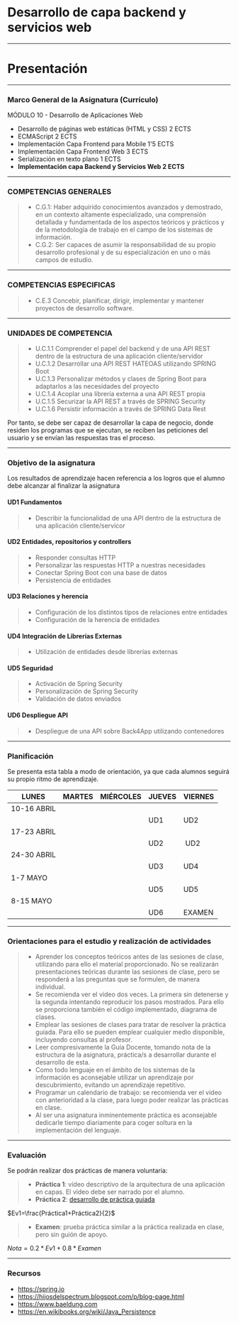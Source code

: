 # Desarrollo de capa backend y servicios web

---

# Presentación

---

### Marco General de la Asignatura (Currículo)

MÓDULO 10 - Desarrollo de Aplicaciones Web

- Desarrollo de páginas web estáticas (HTML y CSS) 2 ECTS
- ECMAScript 2 ECTS
- Implementación Capa Frontend para Mobile 1'5 ECTS
- Implementación Capa Frontend Web 3 ECTS
- Serialización en texto plano 1 ECTS
- **Implementación capa Backend y Servicios Web 2 ECTS**

---

### COMPETENCIAS GENERALES

> - C.G.1: Haber adquirido conocimientos avanzados y demostrado, en un contexto altamente especializado, una comprensión detallada y fundamentada de los
aspectos teóricos y prácticos y de la metodología de trabajo en el campo de los sistemas de información.
> - C.G.2: Ser capaces de asumir la responsabilidad de su propio desarrollo profesional y de su especialización en uno o más campos de estudio.

---

### COMPETENCIAS ESPECIFICAS

> - C.E.3 Concebir, planificar, dirigir, implementar y mantener proyectos de desarrollo software.

---

### UNIDADES DE COMPETENCIA

> - U.C.1.1 Comprender el papel del backend y de una API REST dentro de la estructura de una aplicación cliente/servidor
> - U.C.1.2 Desarrollar una API REST HATEOAS utilizando SPRING Boot
> - U.C.1.3 Personalizar métodos y clases de Spring Boot para adaptarlos a las necesidades del proyecto
> - U.C.1.4 Acoplar una librería externa a una API REST propia
> - U.C.1.5 Securizar la API REST a través de SPRING Security
> - U.C.1.6 Persistir información a través de SPRING Data Rest

Por tanto, se debe ser capaz de desarrollar la capa de negocio, donde residen los programas que se ejecutan, se reciben las peticiones del usuario y se envían las respuestas tras el proceso.


---

### Objetivo de la asignatura

Los resultados de aprendizaje hacen referencia a los logros que el alumno debe alcanzar al finalizar la asignatura
####	UD1 Fundamentos
> -	Describir la funcionalidad de una API dentro de la estructura de una aplicación cliente/servicor
####	UD2 Entidades, repositorios y controllers
> -	Responder consultas HTTP
> -	Personalizar las respuestas HTTP a nuestras necesidades
> - Conectar Spring Boot con una base de datos 
> -	Persistencia de entidades
####	UD3 Relaciones y herencia
> -	Configuración de los distintos tipos de relaciones entre entidades
> -	Configuración de la herencia de entidades
####	UD4 Integración de Librerías Externas
> -	Utilización de entidades desde librerías externas
####	UD5 Seguridad
> -	Activación de Spring Security
> -	Personalización de Spring Security
> -	Validación de datos enviados
####	UD6 Despliegue API
> -	Despliegue de una API sobre Back4App utilizando contenedores

---

### Planificación

Se presenta esta tabla a modo de orientación, ya que cada alumnos seguirá su propio ritmo de aprendizaje.

| LUNES       | MARTES | MIÉRCOLES | JUEVES | VIERNES |
| ----------- | ------ | --------- | ------ | ------- |
| 10-16 ABRIL |
|             |        |           | UD1    | UD2     |
| 17-23 ABRIL |
|             |        |           | UD2    |  UD2    |
| 24-30 ABRIL |
|             |        |           | UD3    | UD4     |
| 1-7 MAYO    |
|             |        |           | UD5    | UD5     |
| 8-15 MAYO   |
|             |        |           | UD6    | EXAMEN  |                                                                                                                                    |

---

### Orientaciones para el estudio y realización de actividades
> - Aprender los conceptos teóricos antes de las sesiones de clase, utilizando para ello el material proporcionado. No se realizarán presentaciones teóricas durante las sesiones de clase, pero se responderá a las preguntas que se formulen, de manera individual.
> -	Se recomienda ver el vídeo dos veces.  La primera sin detenerse y la segunda intentando reproducir los pasos mostrados. Para ello se proporciona también el código implementado, diagrama de clases.
> - Emplear las sesiones de clases para tratar de resolver la práctica guiada. Para ello se pueden emplear cualquier medio disponible, incluyendo consultas al profesor.
> - Leer compresivamente la Guía Docente, tomando nota de la estructura de la asignatura, práctica/s a desarrollar durante el desarrollo de esta.
> - Como todo lenguaje en el ámbito de los sistemas de la información es aconsejable utilizar un aprendizaje por descubrimiento, evitando un aprendizaje repetitivo.
> - Programar un calendario de trabajo: se recomienda ver el vídeo con anterioridad a la clase, para luego poder realizar las prácticas en clase. 
> -	Al ser una asignatura inminentemente práctica es aconsejable dedicarle tiempo diariamente para coger soltura en la implementación del lenguaje.

---

### Evaluación

Se podrán realizar dos prácticas de manera voluntaria:
> - **Práctica 1**: vídeo descriptivo de la arquitectura de una aplicación en capas. El vídeo debe ser narrado por el alumno.
> - **Práctica 2**: <a href="Práctica guiada.pdf">desarrollo de práctica guiada </a>

$Ev1=\frac{Práctica1+Práctica2}{2}$

> - **Examen**: prueba práctica similar a la práctica realizada en clase, pero sin guión de apoyo.

$Nota=0.2 * Ev1 + 0.8 * Examen$

---

### Recursos
- 	https://spring.io
-	https://hijosdelspectrum.blogspot.com/p/blog-page.html
-	https://www.baeldung.com
-	https://en.wikibooks.org/wiki/Java_Persistence



